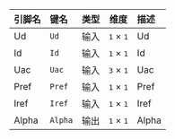 <!--
DO NOT EDIT THIS FILE DIRECTLY.
This file is generated by tools/comp-docs.js.
All changes will be overwritten by regeneration.
-->

<slot class="model-pins">

| 引脚名 | 键名 | 类型 | 维度 | 描述 |
|:------ |:---- |:----:|:----:|:---- |
| Ud | `Ud` | 输入 | <samp>1</samp> × <samp>1</samp> | Ud |
| Id | `Id` | 输入 | <samp>1</samp> × <samp>1</samp> | Id |
| Uac | `Uac` | 输入 | <samp>3</samp> × <samp>1</samp> | Uac |
| Pref | `Pref` | 输入 | <samp>1</samp> × <samp>1</samp> | Pref |
| Iref | `Iref` | 输入 | <samp>1</samp> × <samp>1</samp> | Iref |
| Alpha | `Alpha` | 输出 | <samp>1</samp> × <samp>1</samp> | Alpha |

</slot>
